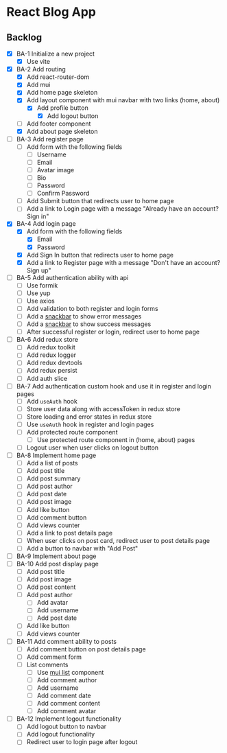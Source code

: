 # React Blog App

## Backlog

- [x] BA-1 Initialize a new project
  - [x] Use vite
- [x] BA-2 Add routing
  - [x] Add react-router-dom
  - [x] Add mui
  - [x] Add home page skeleton
  - [x] Add layout component with mui navbar with two links (home, about)
    - [x] Add profile button
      - [x] Add logout button
  - [ ] Add footer component
  - [x] Add about page skeleton
- [ ] BA-3 Add register page
  - [ ] Add form with the following fields
    - [ ] Username
    - [ ] Email
    - [ ] Avatar image
    - [ ] Bio
    - [ ] Password
    - [ ] Confirm Password
  - [ ] Add Submit button that redirects user to home page
  - [ ] Add a link to Login page with a message "Already have an account? Sign in"
- [x] BA-4 Add login page
  - [x] Add form with the following fields
    - [x] Email
    - [x] Password
  - [x] Add Sign In button that redirects user to home page
  - [x] Add a link to Register page with a message "Don't have an account? Sign up"
- [ ] BA-5 Add authentication ability with api
  - [ ] Use formik
  - [ ] Use yup
  - [ ] Use axios
  - [ ] Add validation to both register and login forms
  - [ ] Add a [snackbar](https://material-ui.com/components/snackbars/) to show error messages
  - [ ] Add a [snackbar](https://material-ui.com/components/snackbars/) to show success messages
  - [ ] After successful register or login, redirect user to home page
- [ ] BA-6 Add redux store
  - [ ] Add redux toolkit
  - [ ] Add redux logger
  - [ ] Add redux devtools
  - [ ] Add redux persist
  - [ ] Add auth slice
- [ ] BA-7 Add authentication custom hook and use it in register and login pages
  - [ ] Add `useAuth` hook
  - [ ] Store user data along with accessToken in redux store
  - [ ] Store loading and error states in redux store
  - [ ] Use `useAuth` hook in register and login pages
  - [ ] Add protected route component
    - [ ] Use protected route component in (home, about) pages
  - [ ] Logout user when user clicks on logout button
- [ ] BA-8 Implement home page
  - [ ] Add a list of posts
  - [ ] Add post title
  - [ ] Add post summary
  - [ ] Add post author
  - [ ] Add post date
  - [ ] Add post image
  - [ ] Add like button
  - [ ] Add comment button
  - [ ] Add views counter
  - [ ] Add a link to post details page
  - [ ] When user clicks on post card, redirect user to post details page
  - [ ] Add a button to navbar with "Add Post"
- [ ] BA-9 Implement about page
- [ ] BA-10 Add post display page
  - [ ] Add post title
  - [ ] Add post image
  - [ ] Add post content
  - [ ] Add post author
    - [ ] Add avatar
    - [ ] Add username
    - [ ] Add post date
  - [ ] Add like button
  - [ ] Add views counter
- [ ] BA-11 Add comment ability to posts
  - [ ] Add comment button on post details page
  - [ ] Add comment form
  - [ ] List comments
    - [ ] Use [mui list](https://material-ui.com/components/lists/) component
    - [ ] Add comment author
    - [ ] Add username
    - [ ] Add comment date
    - [ ] Add comment content
    - [ ] Add comment avatar
- [ ] BA-12 Implement logout functionality
  - [ ] Add logout button to navbar
  - [ ] Add logout functionality
  - [ ] Redirect user to login page after logout
